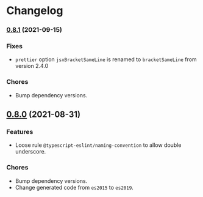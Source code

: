 # Changelog

### [0.8.1](https://github.com/exuanbo/ts-standardx/compare/v0.8.0...v0.8.1) (2021-09-15)

### Fixes

- `prettier` option `jsxBracketSameLine` is renamed to `bracketSameLine` from version 2.4.0

### Chores

- Bump dependency versions.

## [0.8.0](https://github.com/exuanbo/ts-standardx/compare/v0.7.9...v0.8.0) (2021-08-31)

### Features

- Loose rule `@typescript-eslint/naming-convention` to allow double underscore.

### Chores

- Bump dependency versions.
- Change generated code from `es2015` to `es2019`.

